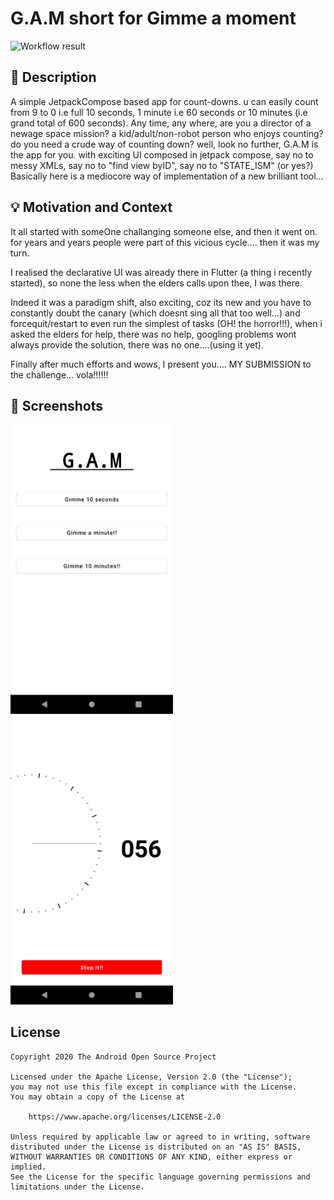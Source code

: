 # G.A.M short for Gimme a moment

<!--- Replace <OWNER> with your Github Username and <REPOSITORY> with the name of your repository. -->
<!--- You can find both of these in the url bar when you open your repository in github. -->
![Workflow result](https://github.com/AkdeBoss/AndroidChallenge2/workflows/Check/badge.svg)


## :scroll: Description
<!--- Describe your app in one or two sentences -->
A simple JetpackCompose based app for count-downs. u can easily count from 9 to 0 i.e full 10 seconds, 1 minute i.e 60 seconds or 10 minutes (i.e grand total of 600 seconds). Any time, any where, are you a director of a newage space mission? a kid/adult/non-robot person who enjoys counting? do you need a crude way of counting down? well, look no further, G.A.M <give me a moment> is the app for you. with exciting UI composed in jetpack compose, say no to messy XMLs, say no to "find view byID", say no to "STATE_ISM" (or yes?) Basically here is a mediocore way of implementation of a new brilliant tool...

## :bulb: Motivation and Context
<!--- Optionally point readers to interesting parts of your submission. -->
<!--- What are you especially proud of? -->
It all started with someOne challanging someone else, and then it went on.
for years and years people were part of this vicious cycle.... then it was my turn.

I realised the declarative UI was already there in Flutter (a thing i recently started), so none the less when the elders calls upon thee, I was there.

Indeed it was a paradigm shift, also exciting, coz its new and you have to constantly doubt the canary (which doesnt sing all that too well...) and forcequit/restart to even run the simplest of tasks (OH! the horror!!!), when i asked the elders for help, there was no help, googling problems wont always provide the solution, there was no one....(using it yet).

Finally after much efforts and wows, I present you.... MY SUBMISSION to the challenge... vola!!!!!!


## :camera_flash: Screenshots
<!-- You can add more screenshots here if you like -->
<img src="results/Screenshot_1.png" width="260" > &emsp; <img src="results/Screenshot_2.png" width="260">


## License
```
Copyright 2020 The Android Open Source Project

Licensed under the Apache License, Version 2.0 (the "License");
you may not use this file except in compliance with the License.
You may obtain a copy of the License at

    https://www.apache.org/licenses/LICENSE-2.0

Unless required by applicable law or agreed to in writing, software
distributed under the License is distributed on an "AS IS" BASIS,
WITHOUT WARRANTIES OR CONDITIONS OF ANY KIND, either express or implied.
See the License for the specific language governing permissions and
limitations under the License.
```
